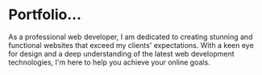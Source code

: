 # Portfolio...
 As a professional web developer, I am dedicated to creating stunning and functional websites that exceed my clients' expectations. With a keen eye for design and a deep understanding of the latest web development technologies, I'm here to help you achieve your online goals.
